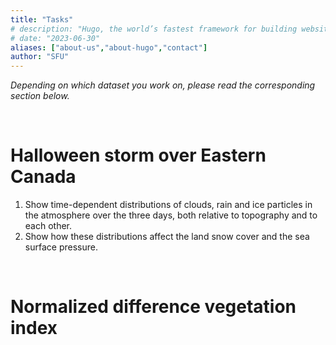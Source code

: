 ```yaml
---
title: "Tasks"
# description: "Hugo, the world’s fastest framework for building websites"
# date: "2023-06-30"
aliases: ["about-us","about-hugo","contact"]
author: "SFU"
---
```


*Depending on which dataset you work on, please read the corresponding section below.*

<br>

# Halloween storm over Eastern Canada

1. Show time-dependent distributions of clouds, rain and ice particles in the atmosphere over the three days,
   both relative to topography and to each other.
1. Show how these distributions affect the land snow cover and the sea surface pressure.

<br>

# Normalized difference vegetation index









<!-- - Visualize eddies in 3D, at a single snapshot, and over time. -->
<!-- - Visualize transport/advection of temperature and salinity -->
<!-- - Visualize correlation between the transport/advection of temperature and salinity -->
<!-- - Visualize statistics in eddies' ensembles and associated uncertainties in 3D, over time -->

<!-- 1. Visualize stagnated or diverted cold slabs (descending mantle material) at ~660 km (upper and lower mantle boundary) depth. <\!-- avalanches -\-> -->
<!-- 1. Visualize stagnated or diverted cold slabs at ~1600 km (mid-mantle) depth. <\!-- avalanches -\-> -->
<!-- 1. Visualize stagnated or diverted hot plumes (rising hot mantle material) at ~1600 km depth and their rise to the upper -->
<!--    regions of the lower mantle. -->
<!-- 1. Visualize stagnated or diverted hot plumes at ~660 km depth. -->
<!-- 1. Visualize correlations between the variables and the flow patterns described below. -->

<!-- Additional points will be given for: -->

<!-- - best cover visualization, and -->
<!-- - best representation of the 3D velocity field. -->

<!-- The slice visualization below and the [front-page](/) animation were produced with very simple ParaView workflows. The -->
<!-- overall goals of this contest is to produce better visualizations than these and to come up with novel analysis -->
<!-- techniques and ideas that are unique to the problem. -->

<!-- Ideally, all submissions should be reproducible and use only open-source tools, so that anyone could benefit from your -->
<!-- work. -->

<!-- You can check the IEEE SciVis Contest [2020 session](https://kaust-vislab.github.io/SciVis2020/results.html) to see the -->
<!-- previous year's winning entries. -->

<!-- <\!-- These are the most important outcomes of this modeling and study. -\-> -->






<!-- #### Physical variables and the flow patterns -->

<!-- The flow patterns (e.g. avalanches or stagnations) at 660 km depth and 1600 km depth are very different in nature, -->
<!-- making their visualization independent of each other. The former are caused by the endothermic phase transition at 660 -->
<!-- km which has been known for the past few decades. The latter are due to the iron spin transition in the lower mantle -->
<!-- minerals starting at ~1500 km depth. -->

<!-- The best way to track these two physical processes is by using the <ins>temperature anomaly</ins>. For the phase -->
<!-- transition at (660±10) km depth, you can look at depths above and below 660 km. Above this depth check for cold, -->
<!-- horizontally-extended material. Below this depth the hot rising material may be stagnated for a while before rising -->
<!-- above 600 km. -->

<!-- You can look for similar effects caused by the spin transition at 1600 km depth. Note that spin transition starts at -->
<!-- ~1500 km depth and is completed at the core-mantle boundary at the bottom of the model. -->

<!-- In addition to the temperature anomaly, you may use the <ins>spatial velocity</ins> to find these flow patterns. -->

<!-- For spin transition only you may also use the <ins>spin transition-induced density anomaly</ins> variable. Above 1500 km -->
<!-- depth the anomaly is zero (no spin transition effect). Between 1500 km and 1600 km, this density anomaly may become -->
<!-- negative in certain regions, slowing down or completely stopping cold sinking material (check the temperature -->
<!-- anomaly). This density anomaly becomes positive for the cold material after passing the 1600 km depth causing the -->
<!-- downward acceleration of the flow (avalanche). -->

<!-- Similarly, for hot plumes originating at the core-mantle boundary, this density anomaly is negative, helping their -->
<!-- acceleration. Near 1600 km depth the density anomaly in hot plumes becomes positive and may slow down or completely stop -->
<!-- them. -->

<!-- <\!-- - thermal conductivity [Watt/m/K], -\-> -->
<!-- <\!-- - thermal expansivity [1/K], -\-> -->





<!-- <\!-- Q: How can one differentiate between the endothermic phase transition at 660 km and the spin transition in iron in the -\-> -->
<!-- <\!-- lower mantle minerals at 1600 km when looking only at the 3D data, besides obviously the depth? Is there anything in the -\-> -->
<!-- <\!-- 3D variables that you gave me that can distinguish the two types of transitions? -\-> -->

<!-- <br> -->

<!-- ![Temperature and density anomalies](../images/dTdRho.png) -->

<!-- <\!-- <img src="../images/dT-dRho.jpg" alt="Temperature and density anomalies" style="float: left; margin-right: 10px;" /> -\-> -->

<!-- <p style="line-height: 1.2;"> <font size="3"> <b>Figure 2:</b> Temperature anomaly (left) and the corresponding spin -->
<!-- transition-induced density anomaly (right) at two timesteps separated by 20 Myrs (earlier at the top) in a cross-section -->
<!-- and at the inner, core-mantle boundary. You can see a descending cold slab that becomes first lighter and then heavier -->
<!-- (red and blue regions on the right panels) which can initially slow and then accelerate the mantle flow at mid-mantle -->
<!-- depths (bottom left panel). You can see similar effects in the hot rising plumes. These two effects can cause plume or -->
<!-- slab stagnation at mid-mantle depths with subsequent sudden avalanches. </font> </p> -->

<!-- <\!-- The spin transition-induced density for the model I have sent you is based D4 in Table 2 in the attached paper. In order to calculate the spin transition-induced density anomaly, we calculate the laterally average of this density and subtract it from the spin transition-induced density (i.e. anomaly = dRho - dRho_ave) (see the four lines at the bottom of page 5 in this paper). -->
<!-- <\!-- For depths above ~1500 km there is no spin transition, and therefore no spin transition-induced density (and hence no density anomaly). -\-> -->
<!-- <\!-- Temperature anomaly is calculated in similar way (T-Tave) (T_ave: average of temperature at each depth). -\-> -->
